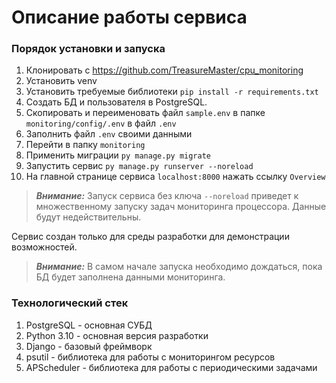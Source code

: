 # Описание работы сервиса

### Порядок установки и запуска

1. Клонировать с https://github.com/TreasureMaster/cpu_monitoring
2. Установить venv
3. Установить требуемые библиотеки `pip install -r requirements.txt`
4. Создать БД и пользователя в PostgreSQL.
5. Скопировать и переименовать файл `sample.env` в папке `monitoring/config/.env` в файл `.env`
6. Заполнить файл `.env` своими данными
7. Перейти в папку `monitoring`
8. Применить миграции `py manage.py migrate`
9. Запустить сервис `py manage.py runserver --noreload`
10. На главной странице сервиса `localhost:8000` нажать ссылку `Overview`

> **_Внимание:_** Запуск сервиса без ключа `--noreload` приведет к множественному запуску
> задач мониторинга процессора. Данные будут недействительны.

Сервис создан только для среды разработки для демонстрации возможностей.

> **_Внимание:_** В самом начале запуска необходимо дождаться, пока БД будет заполнена данными мониторинга.

### Технологический стек

1. PostgreSQL - основная СУБД
2. Python 3.10 - основная версия разработки
3. Django - базовый фреймворк
4. psutil - библиотека для работы с мониторингом ресурсов
5. APScheduler - библиотека для работы с периодическими задачами